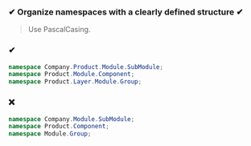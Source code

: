 ### ✔ Organize namespaces with a clearly defined structure ✔

> Use PascalCasing.

### ✔
``` csharp
namespace Company.Product.Module.SubModule;
namespace Product.Module.Component;
namespace Product.Layer.Module.Group;
```

### ❌ 
``` csharp
namespace Company.Module.SubModule;
namespace Product.Component;
namespace Module.Group;
```
